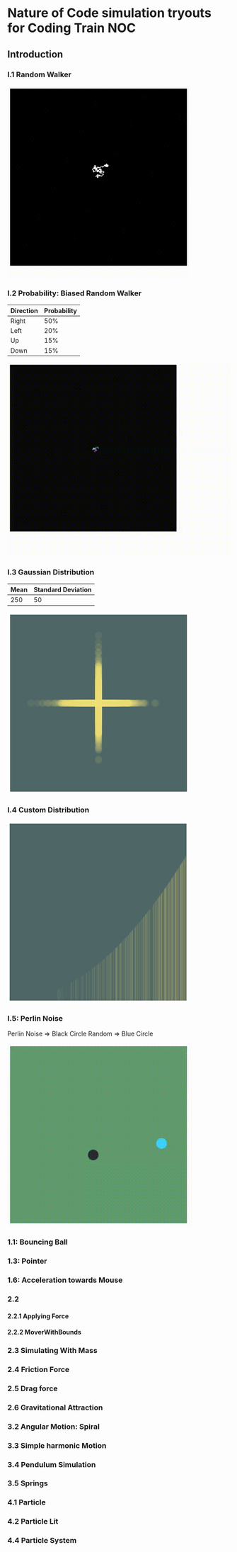 # Nature of Code simulation tryouts for Coding Train NOC

## Introduction

### I.1 Random Walker
![Random Walker](./Introduction/I.1/RandomWalker/random-walker.gif "Random Walker")

### I.2 Probability: Biased Random Walker

| Direction | Probability |
| ----------- | ----------- |
| Right | 50% |
| Left | 20% |
| Up | 15% |
| Down | 15% |

![Random Walker](./Introduction/I.2/Probability/BiasedRandomWalker/biased-random-walker.gif "Random Walker")


### I.3 Gaussian Distribution
| Mean | Standard Deviation |
| ----------- | ----------- |
| 250 | 50 |

![Gaussian Distribution](./Introduction/I.3/GaussianDistribution/GaussianDistribution.png "Gaussian Distribution")


### I.4 Custom Distribution

![Custom Distribution](./Introduction/I.4/CustomDistribution/CustomDistribution.png "Custom Distribution")


### I.5: Perlin Noise

Perlin Noise => Black Circle
Random => Blue Circle

![Perlin Noise](./Introduction/I.5/PerlinNoise/PerlinNoise.gif "Perlin Noise")


### 1.1: Bouncing Ball

### 1.3: Pointer

### 1.6: Acceleration towards Mouse


### 2.2
#### 2.2.1 Applying Force
#### 2.2.2 MoverWithBounds

### 2.3 Simulating With Mass
### 2.4 Friction Force

### 2.5 Drag force

### 2.6 Gravitational Attraction

### 3.2 Angular Motion: Spiral

### 3.3 Simple harmonic Motion

### 3.4 Pendulum Simulation

### 3.5 Springs

### 4.1 Particle

### 4.2 Particle Lit

### 4.4 Particle System